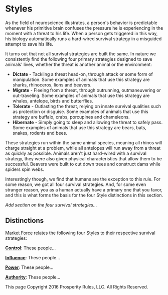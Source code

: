 # Styles
As the field of neuroscience illustrates, a person's behavior is predictable whenever his primitive brain confuses the pressure he is experiencing in the moment with a threat to his life. When a person gets triggered in this way, his biology automatically runs a hard-wired survival strategy in a misguided attempt to save his life.

It turns out that not all survival strategies are built the same. In nature we consistently find the following four primary strategies designed to save animals' lives, whether the threat is another animal or the environment:
* **Dictate** - Tackling a threat head-on, through attack or some form of manipulation. Some examples of animals that use this strategy are sharks, rhinoceros, lions and beavers.
* **Migrate** - Fleeing from a threat, through outrunning, outmaneuvering or out-traveling. Some examples of animals that use this strategy are whales, antelope, birds and butterflies.
* **Tolerate** - Outlasting the threat, relying on innate survival qualities such as protection or disguise. Some examples of animals that use this strategy are buffalo, crabs, porcupines and chameleons.
* **Hibernate** - Simply going to sleep and allowing the threat to safely pass. Some examples of animals that use this strategy are bears, bats, snakes, rodents and bees.

These strategies run within the same animal species, meaning all rhinos will charge straight at a problem, while all antelopes will run away from a threat as quickly as possible. Animals aren't just hard-wired with a survival strategy, they were also given physical characteristics that allow them to be successful. Beavers were built to cut down trees and construct dams while spiders spin webs.

Interestingly though, we find that humans are the exception to this rule. For some reason, we got all four survival strategies. And, for some even stranger reason, you as a human actually have a primary one that you favor, and this is what forms the basis for the four Style distinctions in this section.

*Add section on the four survival strategies...*




## Distinctions
[Market Force](www.marketforceglobal.com) relates the following four Styles to their respective survival strategies:

**[Control](control.md)**: These people...

**[Influence](influence.md)**: These people...

**[Power](power.md)**: These people...

**[Authority](authority.md)**: These people...

This page Copyright 2016 Prosperity Rules, LLC. All Rights Reserved.
